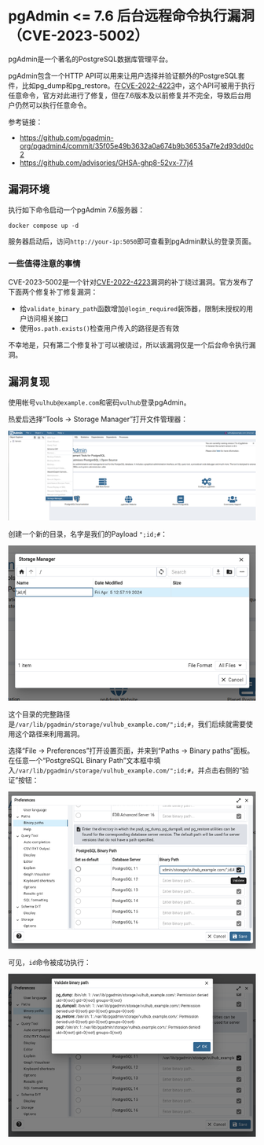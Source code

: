 # pgAdmin <= 7.6 后台远程命令执行漏洞（CVE-2023-5002）

pgAdmin是一个著名的PostgreSQL数据库管理平台。

pgAdmin包含一个HTTP API可以用来让用户选择并验证额外的PostgreSQL套件，比如pg_dump和pg_restore。在[CVE-2022-4223](https://github.com/vulhub/vulhub/tree/master/pgadmin/CVE-2022-4223)中，这个API可被用于执行任意命令，官方对此进行了修复，但在7.6版本及以前修复并不完全，导致后台用户仍然可以执行任意命令。

参考链接：

- <https://github.com/pgadmin-org/pgadmin4/commit/35f05e49b3632a0a674b9b36535a7fe2d93dd0c2>
- <https://github.com/advisories/GHSA-ghp8-52vx-77j4>

## 漏洞环境

执行如下命令启动一个pgAdmin 7.6服务器：

```
docker compose up -d
```

服务器启动后，访问`http://your-ip:5050`即可查看到pgAdmin默认的登录页面。

### 一些值得注意的事情

CVE-2023-5002是一个针对[CVE-2022-4223](https://github.com/vulhub/vulhub/tree/master/pgadmin/CVE-2022-4223)漏洞的补丁绕过漏洞。官方发布了下面两个修复补丁修复漏洞：

- 给`validate_binary_path`函数增加`@login_required`装饰器，限制未授权的用户访问相关接口
- 使用`os.path.exists()`检查用户传入的路径是否有效

不幸地是，只有第二个修复补丁可以被绕过，所以该漏洞仅是一个后台命令执行漏洞。

## 漏洞复现

使用帐号`vulhub@example.com`和密码`vulhub`登录pgAdmin。

热爱后选择“Tools -> Storage Manager”打开文件管理器：

![](1.png)

创建一个新的目录，名字是我们的Payload `";id;#`：

![](2.png)

这个目录的完整路径是`/var/lib/pgadmin/storage/vulhub_example.com/";id;#`，我们后续就需要使用这个路径来利用漏洞。

选择“File -> Preferences”打开设置页面，并来到“Paths -> Binary paths”面板。在任意一个“PostgreSQL Binary Path”文本框中填入`/var/lib/pgadmin/storage/vulhub_example.com/";id;#`，并点击右侧的“验证”按钮：

![](3.png)

可见，`id`命令被成功执行：

![](4.png)
